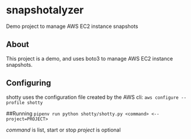 # snapshotalyzer
Demo project to manage AWS EC2 instance snapshots

## About
This project is a demo, and uses boto3 to manage AWS EC2 instance snapshots.

## Configuring

shotty uses the configuration file created by the AWS cli:
`aws configure --profile shotty`


##Running
`pipenv run python shotty/shotty.py <command> <--project=PROJECT>`

*command* is list, start or stop
*project* is optional
